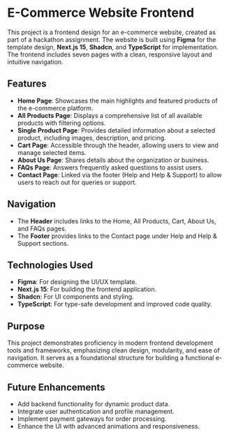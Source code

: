 # E-Commerce Website Frontend

This project is a frontend design for an e-commerce website, created as part of a hackathon assignment. The website is built using **Figma** for the template design, **Next.js 15**, **Shadcn**, and **TypeScript** for implementation. The frontend includes seven pages with a clean, responsive layout and intuitive navigation.

## Features

- **Home Page**: Showcases the main highlights and featured products of the e-commerce platform.
- **All Products Page**: Displays a comprehensive list of all available products with filtering options.
- **Single Product Page**: Provides detailed information about a selected product, including images, description, and pricing.
- **Cart Page**: Accessible through the header, allowing users to view and manage selected items.
- **About Us Page**: Shares details about the organization or business.
- **FAQs Page**: Answers frequently asked questions to assist users.
- **Contact Page**: Linked via the footer (Help and Help & Support) to allow users to reach out for queries or support.

## Navigation

- The **Header** includes links to the Home, All Products, Cart, About Us, and FAQs pages.
- The **Footer** provides links to the Contact page under Help and Help & Support sections.

## Technologies Used

- **Figma**: For designing the UI/UX template.
- **Next.js 15**: For building the frontend application.
- **Shadcn**: For UI components and styling.
- **TypeScript**: For type-safe development and improved code quality.

## Purpose

This project demonstrates proficiency in modern frontend development tools and frameworks, emphasizing clean design, modularity, and ease of navigation. It serves as a foundational structure for building a functional e-commerce website.

## Future Enhancements

- Add backend functionality for dynamic product data.
- Integrate user authentication and profile management.
- Implement payment gateways for order processing.
- Enhance the UI with advanced animations and responsiveness.

